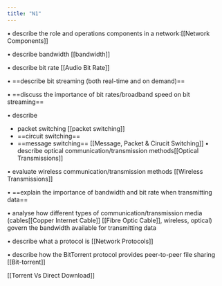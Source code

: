 ```yaml
---
title: "N1"
---
```

• describe the role and operations components in a network:[[Network Components]]

• describe bandwidth [[bandwidth]]

• describe bit rate [[Audio Bit Rate]]

• ==describe bit streaming (both real-time and on demand)==

• ==discuss the importance of bit rates/broadband speed on bit streaming==

• describe
- packet switching [[packet switching]]
- ==circuit switching== 
-  ==message switching==
[[Message, Packet & Cirucit Switching]]
• describe optical communication/transmission methods[[Optical Transmissions]]

• evaluate wireless communication/transmission methods [[Wireless Transmissions]]


• ==explain the importance of bandwidth and bit rate when transmitting data==

• analyse how different types of communication/transmission media (cables[[Copper Internet Cable]] [[Fibre Optic Cable]], wireless, optical) govern the
bandwidth available for transmitting data

• describe what a protocol is [[Network Protocols]]

• describe how the BitTorrent protocol provides peer-to-peer file sharing 
[[Bit-torrent]]



[[Torrent Vs Direct Download]]